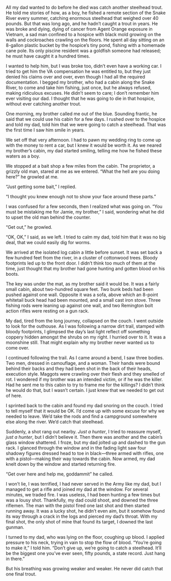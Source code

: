 All my dad wanted to do before he died was catch another steelhead trout. He told me stories of how, as a boy, he fished a remote section of the Snake River every summer, catching enormous steelhead that weighed over 40 pounds. But that was long ago, and he hadn’t caught a trout in years. He was broke and dying, dying of cancer from Agent Orange exposure in Vietnam, a sad man confined to a hospice with black mold growing on the walls and cockroaches crawling on the floors. He spent all day sitting on an 8-gallon plastic bucket by the hospice’s tiny pond, fishing with a homemade cane pole. Its only piscine resident was a goldfish someone had released; he must have caught it a hundred times.   


  
I wanted to help him, but I was broke too, didn’t even have a working car. I tried to get him the VA compensation he was entitled to, but they just denied his claims over and over, even though I had all the required documentation. I begged my brother, who had a cabin along the Snake River, to come and take him fishing, just once, but he always refused, making ridiculous excuses. He didn’t seem to care; I don’t remember him ever visiting our dad. I thought that he was going to die in that hospice, without ever catching another trout. 

  
One morning, my brother called me out of the blue. Sounding frantic, he said that we could use his cabin for a few days. I rushed over to the hospice and told my dad, told him that we were going to catch a steelhead. That was the first time I saw him smile in years. 

  
We set off that very afternoon. I had to pawn my wedding ring to come up with the money to rent a car, but I knew it would be worth it. As we neared my brother’s cabin, my dad started smiling, telling me how he fished these waters as a boy. 

  
We stopped at a bait shop a few miles from the cabin. The proprietor, a grizzly old man, stared at me as we entered. “What the hell are you doing here?” he growled at me. 

  
“Just getting some bait,” I replied. 

  
“I thought you knew enough not to show your face around these parts.” 

  
I was confused for a few seconds, then I realized what was going on. “You must be mistaking me for Jamie, my brother,” I said, wondering what he did to upset the old man behind the counter. 

  
“Get out,” he growled.   


  
“OK, OK,” I said, as we left. I tried to calm my dad, told him that it was no big deal, that we could easily dig for worms. 

  
We arrived at the isolated log cabin a little before sunset. It was set back a few hundred feet from the river, in a cluster of cottonwood trees. Bloody footprints led up to the front door. I didn’t think too much of them at the time, just thought that my brother had gone hunting and gotten blood on his boots. 

  
The key was under the mat, as my brother said it would be. It was a fairly small cabin, about two-hundred square feet. Two bunk beds had been pushed against one wall. Opposite it was a sofa, above which an 8-point whitetail buck head had been mounted, and a small cast iron stove. Three fishing rods were leaning up against one wall, and two Remington bolt action rifles were resting on a gun rack.   


  
My dad, tired from the long journey, collapsed on the couch. I went outside to look for the outhouse. As I was following a narrow dirt trail, stamped with bloody footprints, I glimpsed the day’s last light reflect off something coppery hidden amongst the shrubs on my right. I hurried over to it. It was a moonshine still. That might explain why my brother never wanted us to come over.  


  
I continued following the trail. As I came around a bend, I saw three bodies. Two men, dressed in camouflage, and a woman. Their hands were bound behind their backs and they had been shot in the back of their heads, execution style. Maggots were crawling over their flesh and they smelled of rot. I wondered if my brother was an intended victim, or if he was the killer. Had he sent me to this cabin to try to frame me for the killings? I didn’t think he would do that, but I wasn’t certain. I just knew that we needed to get out of here. 

  
I sprinted back to the cabin and found my dad snoring on the couch. I tried to tell myself that it would be OK. I’d come up with some excuse for why we needed to leave. We’d take the rods and find a campground somewhere else along the river. We’d catch that steelhead.   


  
Suddenly, a shot rang out nearby. *Just a hunter*, I tried to reassure myself, *just a hunter*, but I didn’t believe it. Then there was another and the cabin’s glass window shattered. I froze, but my dad jolted up and dashed to the gun rack. I glanced through the window and in the fading light saw four shadowy figures dressed head to toe in black—three armed with rifles, one with a pistol—making their way towards the cabin. Now armed, my dad knelt down by the window and started returning fire.   


  
“Get over here and help me, goddammit” he called. 

  
I won’t lie, I was terrified, I had never served in the Army like my dad, but I managed to get a rifle and joined my dad at the window. For several minutes, we traded fire. I was useless, I had been hunting a few times but was a lousy shot. Thankfully, my dad could shoot, and downed the three riflemen. The man with the pistol fired one last shot and then started running away. It was a lucky shot, he didn’t even aim, but it somehow found its way through a crack in the logs and pierced my dad’s throat. With my final shot, the only shot of mine that found its target, I downed the last gunman. 

  
I turned to my dad, who was lying on the floor, coughing up blood. I applied pressure to his neck, trying in vain to stop the flow of blood. “You’re going to make it,” I told him. “Don’t give up, we’re going to catch a steelhead. It’ll be the biggest one you’ve ever seen, fifty pounds, a state record. Just hang in there.”   


  
But his breathing was growing weaker and weaker. He never did catch that one final trout. 